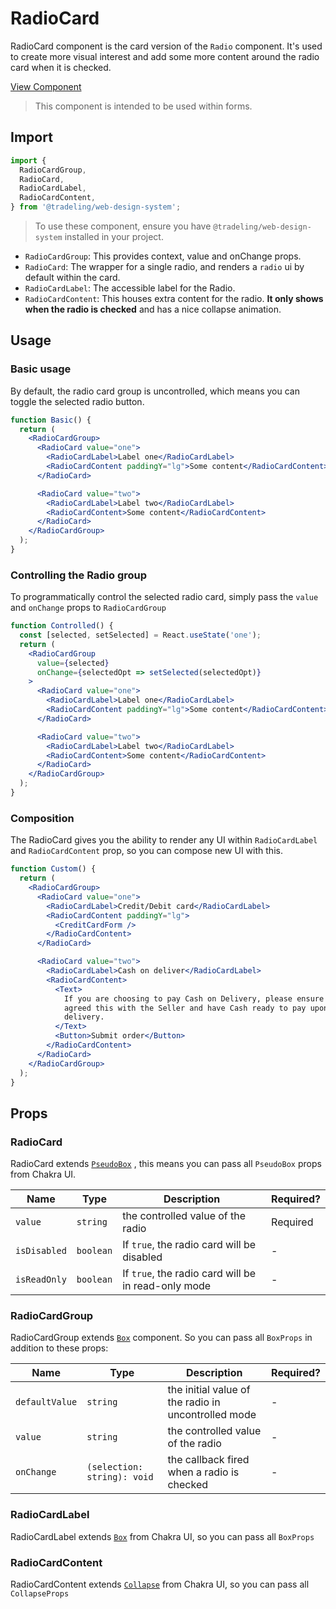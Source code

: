 # RadioCard

RadioCard component is the card version of the `Radio` component. It's used to
create more visual interest and add some more content around the radio card when
it is checked.

[View Component](https://design-system.tradelingdev.com/?path=/story/radiocard--radio-card)

> This component is intended to be used within forms.

## Import

```jsx
import {
  RadioCardGroup,
  RadioCard,
  RadioCardLabel,
  RadioCardContent,
} from '@tradeling/web-design-system';
```

> To use these component, ensure you have `@tradeling/web-design-system`
> installed in your project.

- `RadioCardGroup`: This provides context, value and onChange props.
- `RadioCard`: The wrapper for a single radio, and renders a `radio` ui by
  default within the card.
- `RadioCardLabel`: The accessible label for the Radio.
- `RadioCardContent`: This houses extra content for the radio. **It only shows
  when the radio is checked** and has a nice collapse animation.

## Usage

### Basic usage

By default, the radio card group is uncontrolled, which means you can toggle the
selected radio button.

```jsx
function Basic() {
  return (
    <RadioCardGroup>
      <RadioCard value="one">
        <RadioCardLabel>Label one</RadioCardLabel>
        <RadioCardContent paddingY="lg">Some content</RadioCardContent>
      </RadioCard>

      <RadioCard value="two">
        <RadioCardLabel>Label two</RadioCardLabel>
        <RadioCardContent>Some content</RadioCardContent>
      </RadioCard>
    </RadioCardGroup>
  );
}
```

### Controlling the Radio group

To programmatically control the selected radio card, simply pass the `value` and
`onChange` props to `RadioCardGroup`

```jsx
function Controlled() {
  const [selected, setSelected] = React.useState('one');
  return (
    <RadioCardGroup
      value={selected}
      onChange={selectedOpt => setSelected(selectedOpt)}
    >
      <RadioCard value="one">
        <RadioCardLabel>Label one</RadioCardLabel>
        <RadioCardContent paddingY="lg">Some content</RadioCardContent>
      </RadioCard>

      <RadioCard value="two">
        <RadioCardLabel>Label two</RadioCardLabel>
        <RadioCardContent>Some content</RadioCardContent>
      </RadioCard>
    </RadioCardGroup>
  );
}
```

### Composition

The RadioCard gives you the ability to render any UI within `RadioCardLabel` and
`RadioCardContent` prop, so you can compose new UI with this.

```jsx
function Custom() {
  return (
    <RadioCardGroup>
      <RadioCard value="one">
        <RadioCardLabel>Credit/Debit card</RadioCardLabel>
        <RadioCardContent paddingY="lg">
          <CreditCardForm />
        </RadioCardContent>
      </RadioCard>

      <RadioCard value="two">
        <RadioCardLabel>Cash on deliver</RadioCardLabel>
        <RadioCardContent>
          <Text>
            If you are choosing to pay Cash on Delivery, please ensure you have
            agreed this with the Seller and have Cash ready to pay upon
            delivery.
          </Text>
          <Button>Submit order</Button>
        </RadioCardContent>
      </RadioCard>
    </RadioCardGroup>
  );
}
```

## Props

### RadioCard

RadioCard extends [`PseudoBox`](https://chakra-ui.com/pseudobox) , this means
you can pass all `PseudoBox` props from Chakra UI.

| Name         | Type      | Description                                         | Required? |
| ------------ | --------- | --------------------------------------------------- | --------- |
| `value`      | `string`  | the controlled value of the radio                   | Required  |
| `isDisabled` | `boolean` | If `true`, the radio card will be disabled          | -         |
| `isReadOnly` | `boolean` | If `true`, the radio card will be in read-only mode | -         |

### RadioCardGroup

RadioCardGroup extends [`Box`](https://chakra-ui.com/box) component. So you can
pass all `BoxProps` in addition to these props:

| Name           | Type                        | Description                                         | Required? |
| -------------- | --------------------------- | --------------------------------------------------- | --------- |
| `defaultValue` | `string`                    | the initial value of the radio in uncontrolled mode | -         |
| `value`        | `string`                    | the controlled value of the radio                   | -         |
| `onChange`     | `(selection: string): void` | the callback fired when a radio is checked          | -         |

### RadioCardLabel

RadioCardLabel extends [`Box`](https://chakra-ui.com/box) from Chakra UI, so you
can pass all `BoxProps`

### RadioCardContent

RadioCardContent extends [`Collapse`](https://chakra-ui.com/collapse) from
Chakra UI, so you can pass all `CollapseProps`
